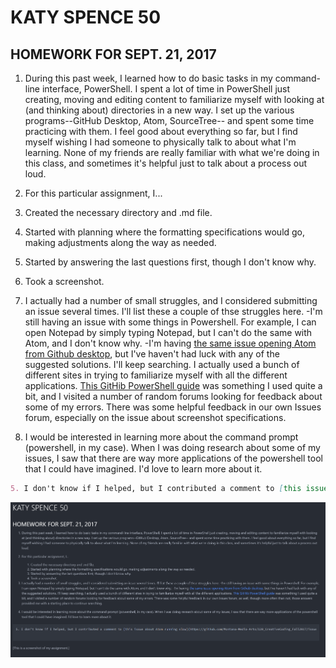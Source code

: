 # KATY SPENCE 50
## HOMEWORK FOR SEPT. 21, 2017

1. During this past week, I learned how to do basic tasks in my command-line interface, PowerShell. I spent a lot of time in PowerShell just creating, moving and editing content to familiarize myself with looking at (and thinking about) directories in a new way. I set up the various programs--GitHub Desktop, Atom, SourceTree-- and spent some time practicing with them. I feel good about everything so far, but I find myself wishing I had someone to physically talk to about what I'm learning. None of my friends are really familiar with what we're doing in this class, and sometimes it's helpful just to talk about a process out loud.

2. For this particular assignment, I...
  1. Created the necessary directory and .md file.
  2. Started with planning where the formatting specifications would go, making adjustments along the way as needed.
  3. Started by answering the last questions first, though I don't know why.
  4. Took a screenshot.

3. I actually had a number of small struggles, and I considered submitting an issue several times. I'll list these a couple of thse struggles here.
  -I'm still having an issue with some things in Powershell. For example, I can open Notepad by simply typing Notepad, but I can't do the same with Atom, and I don't know why.
  -I'm having [the same issue opening Atom from Github desktop](https://github.com/Montana-Media-Arts/120_CreativeCoding_Fall2017/issues/23), but I've haven't had luck with any of the suggested solutions. I'll keep searching. I actually used a bunch of different sites in trying to familiarize myself with all the different applications. [This GitHib PowerShell guide](https://github.com/PowerShell/PowerShell/blob/master/docs/learning-powershell/powershell-beginners-guide.md) was something I used quite a bit, and I visited a number of random forums looking for feedback about some of my errors. There was some helpful feedback in our own Issues forum, especially on the issue about screenshot specifications.

4. I would be interested in learning more about the command prompt (powershell, in my case). When I was doing research about some of my issues, I saw that there are way more applications of the powershell tool that I could have imagined. I'd love to learn more about it.

```md
5. I don't know if I helped, but I contributed a comment to [this issue about Atom running slow](https://github.com/Montana-Media-Arts/120_CreativeCoding_Fall2017/issues/19) because I've been experiencing the same thing, though to a much lesser degree.
```
![Image of my editor.](./120-screenshot.PNG)
